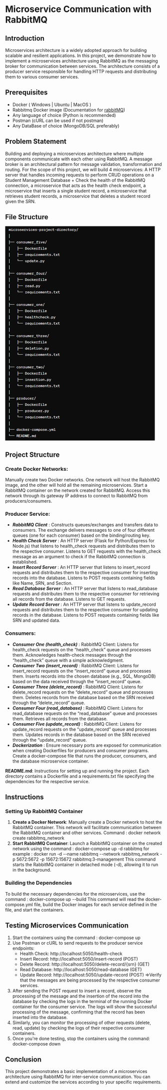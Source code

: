 # Microservice Communication with RabbitMQ


## Introduction
Microservices architecture is a widely adopted approach for building scalable and resilient applications. In this project, we demonstrate how to implement a microservices architecture using RabbitMQ as the messaging broker for communication between services. The architecture consists of a producer service responsible for handling HTTP requests and distributing them to various consumer services.


## Prerequisites
- Docker ( Windows | Ubuntu | MacOS )
- Rabbitmq Docker image (Documentation for [rabbitMQ](https://www.rabbitmq.com/getstarted.html))
- Any language of choice (Python is recommended)
- Postman (cURL can be used if not postman)
- Any DataBase of choice (MongoDB/SQL preferably)


## Problem Statement
Building and deploying a microservices architecture where multiple components communicate with each other using RabbitMQ. A message broker is an architectural pattern for message validation, transformation and routing. For the scope of this project, we will build 4 microservices: A HTTP server that handles incoming requests to perform CRUD operations on a Student Management Database + Check the health of the RabbitMQ connection, a microservice that acts as the health check endpoint, a microservice that inserts a single student record, a microservice that retrieves student records, a microservice that deletes a student record given the SRN.


## File Structure
![File Structure](FileStructure.png)

## Project Structure
### **Create Docker Networks**:
 Manually create two Docker networks. One network will host the RabbitMQ image, and the other will hold all the remaining microservices. Start a RabbitMQ container on the network created for RabbitMQ. Access this network through its gateway IP address to connect to RabbitMQ from producers/consumers.

### **Producer Service:**
- ***RabbitMQ Client*** : Constructs queues/exchanges and transfers data to consumers. The exchange delivers messages to one of four different queues (one for each consumer) based on the binding/routing key.
- ***Health Check Server*** : An HTTP server (Flask for Python/Express for Node.js) that listens to health_check requests and distributes them to the respective consumer. Listens to GET requests with the health_check message as an argument to check if the RabbitMQ connection is established.
- ***Insert Record Server*** : An HTTP server that listens to insert_record requests and distributes them to the respective consumer for inserting records into the database. Listens to POST requests containing fields like Name, SRN, and Section.
- ***Read Database Server*** : An HTTP server that listens to read_database requests and distributes them to the respective consumer for retrieving all records from the database. Listens to GET requests.
- ***Update Record Server*** : An HTTP server that listens to update_record requests and distributes them to the respective consumer for updating records in the database. Listens to POST requests containing fields like SRN and updated data.

### **Consumers:**
- ***Consumer One (health_check)*** : RabbitMQ Client: Listens for health_check requests on the “health_check” queue and processes them. Acknowledges health-check messages through the “health_check” queue with a simple acknowledgment.
- ***Consumer Two (insert_record)*** : RabbitMQ Client: Listens for insert_record requests on the “insert_record” queue and processes them. Inserts records into the chosen database (e.g., SQL, MongoDB) based on the data received through the “insert_record” queue.
- ***Consumer Three (delete_record)*** : RabbitMQ Client: Listens for delete_record requests on the “delete_record” queue and processes them. Deletes records from the database based on the SRN received through the “delete_record” queue.
- ***Consumer Four (read_database)*** : RabbitMQ Client: Listens for read_database requests on the “read_database” queue and processes them. Retrieves all records from the database.
- ***Consumer Five (update_record)*** : RabbitMQ Client: Listens for update_record requests on the “update_record” queue and processes them. Updates records in the database based on the SRN received through the “update_record” queue.
- ***Dockerization*** : Ensure necessary ports are exposed for communication when creating Dockerfiles for producers and consumer programs. Create a docker-compose file that runs the producer, consumers, and the database microservice container.

**README.md**: Instructions for setting up and running the project.
Each directory contains a Dockerfile and a requirements.txt file specifying the dependencies for the respective service.


## Instructions 
### Setting Up RabbitMQ Container
1) **Create a Docker Network**: Manually create a Docker network to host the RabbitMQ container. This network will facilitate communication between the RabbitMQ container and other services.
Command :  docker network create rabbitmq_network
2) **Start RabbitMQ Container**: Launch a RabbitMQ container on the created network using the command : docker-compose up -d rabbitmq 
for example :  docker run -d --name rabbitmq --network rabbitmq_network -p 5672:5672 -p 15672:15672 rabbitmq:3-management
This command starts the RabbitMQ container in detached mode (-d), allowing it to run in the background.

### Building the Dependencies
To build the necessary dependencies for the microservices, use the command : docker-compose up --build
This command will read the docker-compose.yml file, build the Docker images for each service defined in the file, and start the containers.


## Testing Microservices Communication
1) Start the containers using the command : docker-compose up
2) Use Postman or cURL to send requests to the producer service endpoints:
    - Health Check: http://localhost:5050/health-check
    - Insert Record: http://localhost:5050/insert-record (POST)
    - Delete Record: http://localhost:5050/delete-record/{srn} (GET)
    - Read Database: http://localhost:5050/read-database (GET)
    - Update Record: http://localhost:5050/update-record (POST)
=>Verify that the messages are being processed by the respective consumer services.
3) After sending the POST request to insert a record, observe the processing of the message and the insertion of the record into the database by checking the logs in the terminal of the running Docker container for the consumer service. The logs will show the successful processing of the message, confirming that the record has been inserted into the database.
4) Similarly, you can monitor the processing of other requests (delete, read, update) by checking the logs of their respective consumer containers.
5) Once you're done testing, stop the containers using the command: docker-compose down


## Conclusion
This project demonstrates a basic implementation of a microservices architecture using RabbitMQ for inter-service communication. You can extend and customize the services according to your specific requirements.